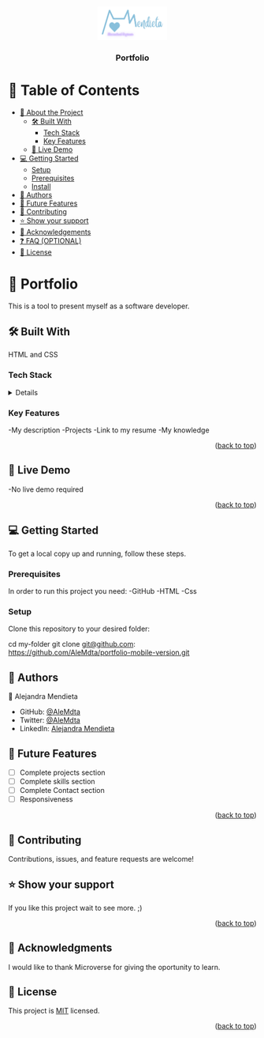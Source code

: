 <a name="readme-top"></a>

<div align="center">
  <img src="Personal_Logo_WhiteS.png" alt="logo" width="140"  height="auto" />
  <br/>

  <h3><b>Portfolio</b></h3>

</div>


# 📗 Table of Contents

- [📖 About the Project](#about-project)
  - [🛠 Built With](#built-with)
    - [Tech Stack](#tech-stack)
    - [Key Features](#key-features)
  - [🚀 Live Demo](#live-demo)
- [💻 Getting Started](#getting-started)
  - [Setup](#setup)
  - [Prerequisites](#prerequisites)
  - [Install](#install)
- [👥 Authors](#authors)
- [🔭 Future Features](#future-features)
- [🤝 Contributing](#contributing)
- [⭐️ Show your support](#support)
- [🙏 Acknowledgements](#acknowledgements)
- [❓ FAQ (OPTIONAL)](#faq)
- [📝 License](#license)



# 📖 Portfolio <a name="about-project"></a>

This is a tool to present myself as a software developer.


## 🛠 Built With <a name="built-with"></a>

HTML and CSS

### Tech Stack <a name="tech-stack"></a>

<details>
  <ul>
    <li><a href="https://developer.mozilla.org/en-US/docs/Web/HTML">HTML</a></li>
    <li><a href = "https://developer.mozilla.org/en-US/docs/Web/CSS">CSS3</a></li>
    <li><a href = "https://developer.mozilla.org/en-US/docs/Learn/CSS/CSS_layout/Flexbox">Flexbox</a></li>
    <li><a href = "https://www.w3schools.com/cssref/pr_grid.php">Grid</a></li>
  </ul>

</details>

### Key Features <a name="key-features"></a>

-My description
-Projects
-Link to my resume
-My knowledge

<p align="right">(<a href="#readme-top">back to top</a>)</p>


## 🚀 Live Demo <a name="live-demo"></a>

-No live demo required

<p align="right">(<a href="#readme-top">back to top</a>)</p>


## 💻 Getting Started <a name="getting-started"></a>


To get a local copy up and running, follow these steps.

### Prerequisites

In order to run this project you need:
-GitHub
-HTML
-Css

### Setup

Clone this repository to your desired folder:


  cd my-folder
  git clone git@github.com: https://github.com/AleMdta/portfolio-mobile-version.git



## 👥 Authors <a name="authors"></a>



👤 Alejandra Mendieta

- GitHub: [@AleMdta](https://github.com/AleMdta)
- Twitter: [@AleMdta](https://twitter.com/AleMdta)
- LinkedIn: [Alejandra Mendieta](https://www.linkedin.com/in/alejandra-mendieta-75480626a)


## 🔭 Future Features <a name="future-features"></a>


- [ ] Complete projects section
- [ ] Complete skills section
- [ ] Complete Contact section
- [ ] Responsiveness

<p align="right">(<a href="#readme-top">back to top</a>)</p>


## 🤝 Contributing <a name="contributing"></a>

Contributions, issues, and feature requests are welcome!


## ⭐️ Show your support <a name="support"></a>

>
If you like this project wait to see more. ;)

<p align="right">(<a href="ale.mendieta.ingbiomedica@gmail.com">back to top</a>)</p>


## 🙏 Acknowledgments <a name="acknowledgements"></a>

I would like to thank Microverse for giving the oportunity to learn.



## 📝 License <a name="license"></a>

This project is [MIT](./MIT.md) licensed.

<p align="right">(<a href="#readme-top">back to top</a>)</p>